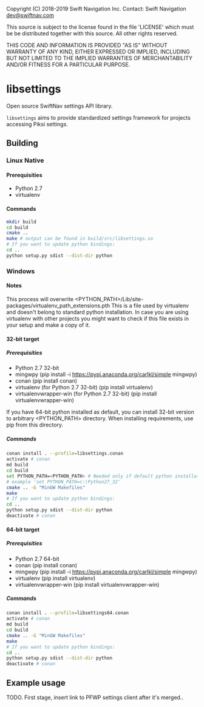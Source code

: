 Copyright (C) 2018-2019 Swift Navigation Inc.
Contact: Swift Navigation <dev@swiftnav.com>

This source is subject to the license found in the file 'LICENSE' which must
be be distributed together with this source. All other rights reserved.

THIS CODE AND INFORMATION IS PROVIDED "AS IS" WITHOUT WARRANTY OF ANY KIND,
EITHER EXPRESSED OR IMPLIED, INCLUDING BUT NOT LIMITED TO THE IMPLIED
WARRANTIES OF MERCHANTABILITY AND/OR FITNESS FOR A PARTICULAR PURPOSE.

# libsettings

Open source SwiftNav settings API library.

`libsettings` aims to provide standardized settings framework for projects accessing Piksi settings.

## Building

### Linux Native

#### Prerequisities

* Python 2.7
* virtualenv

#### Commands

``` sh
mkdir build
cd build
cmake ..
make # output can be found in build/src/libsettings.so
# If you want to update python bindings:
cd ..
python setup.py sdist --dist-dir python
```

### Windows

#### Notes

This process will overwrite <PYTHON_PATH>/Lib/site-packages/virtualenv_path_extensions.pth
This is a file used by virtualenv and doesn't belong to standard python installation.
In case you are using virtualenv with other projects you might want to check if this file
exists in your setup and make a copy of it.

#### 32-bit target

##### Prerequisities

* Python 2.7 32-bit
* mingwpy (pip install -i https://pypi.anaconda.org/carlkl/simple mingwpy)
* conan (pip install conan)
* virtualenv (for Python 2.7 32-bit) (pip install virtualenv)
* virtualenvwrapper-win (for Python 2.7 32-bit) (pip install virtualenvwrapper-win)

If you have 64-bit python installed as default, you can install 32-bit version
to arbitrary <PYTHON_PATH> directory. When installing requirements, use pip from
this directory.

##### Commands

``` sh
conan install . --profile=libsettings.conan
activate # conan
md build
cd build
set PYTHON_PATH=<PYTHON_PATH> # Needed only if default python installation is 64-bit
# example 'set PYTHON_PATH=c:\Python27_32'
cmake .. -G "MinGW Makefiles"
make
# If you want to update python bindings:
cd ..
python setup.py sdist --dist-dir python
deactivate # conan
```

#### 64-bit target

##### Prerequisities

* Python 2.7 64-bit
* conan (pip install conan)
* mingwpy (pip install -i https://pypi.anaconda.org/carlkl/simple mingwpy)
* virtualenv (pip install virtualenv)
* virtualenvwrapper-win (pip install virtualenvwrapper-win)

##### Commands

``` sh
conan install . --profile=libsettings64.conan
activate # conan
md build
cd build
cmake .. -G "MinGW Makefiles"
make
# If you want to update python bindings:
cd ..
python setup.py sdist --dist-dir python
deactivate # conan
```

## Example usage

TODO. First stage, insert link to PFWP settings client after it's merged..
